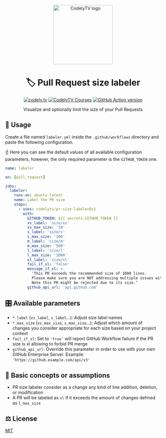<p align="center">
  <a href="http://codely.tv">
    <img alt="CodelyTV logo" src="http://codely.tv/wp-content/uploads/2016/05/cropped-logo-codelyTV.png" width="192px" height="192px"/>
  </a>
</p>

<h1 align="center">
  🏷 Pull Request size labeler
</h1>

<p align="center">
    <a href="https://github.com/CodelyTV"><img src="https://img.shields.io/badge/CodelyTV-OS-green.svg?style=flat-square" alt="codely.tv"/></a>
    <a href="http://pro.codely.tv"><img src="https://img.shields.io/badge/CodelyTV-PRO-black.svg?style=flat-square" alt="CodelyTV Courses"/></a>
    <a href="https://github.com/marketplace/actions/pull-request-size-labeler"><img src="https://img.shields.io/github/v/release/CodelyTV/pr-size-labeler?style=flat-square" alt="GitHub Action version"></a>
</p>

<p align="center">
    Visualize and optionally limit the size of your Pull Requests
</p>

## 🚀 Usage

Create a file named `labeler.yml` inside the `.github/workflows` directory and paste the following configuration.

☝️ Here you can see the default values of all available configuration parameters, however, the only required parameter is the `GITHUB_TOKEN` one.

```yml
name: labeler

on: [pull_request]

jobs:
  labeler:
    runs-on: ubuntu-latest
    name: Label the PR size
    steps:
      - uses: codelytv/pr-size-labeler@v1
        with:
          GITHUB_TOKEN: ${{ secrets.GITHUB_TOKEN }}
          xs_label: 'size/xs'
          xs_max_size: '10'
          s_label: 'size/s'
          s_max_size: '100'
          m_label: 'size/m'
          m_max_size: '500'
          l_label: 'size/l'
          l_max_size: '1000'
          xl_label: 'size/xl'
          fail_if_xl: 'false'
          message_if_xl: >
            'This PR exceeds the recommended size of 1000 lines.
            Please make sure you are NOT addressing multiple issues with one PR.
            Note this PR might be rejected due to its size.’
          github_api_url: 'api.github.com'
```

## 🎛️ Available parameters

- `*_label` (`xs_label`, `s_label`…): Adjust size label names
- `*_max_size` (`xs_max_size`, `s_max_size`…): Adjust which amount of changes you consider appropriate for each size based on your project context
- `fail_if_xl`: Set to `'true'` will report GitHub Workflow failure if the PR size is xl allowing to forbid PR merge
- `github_api_url`: Override this parameter in order to use with your own GitHub Enterprise Server. Example: `'https://github.example.com/api/v3'`

## 🤔 Basic concepts or assumptions

- PR size labeler consider as a change any kind of line addition, deletion, or modification
- A PR will be labeled as `xl` if it exceeds the amount of changes defined as `l_max_size`

## ⚖️ License

[MIT](LICENSE)
